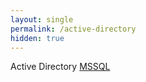 ```yaml
---
layout: single
permalink: /active-directory
hidden: true   
---
```


Active Directory
[MSSQL](https://dram4ck.github.io/TheEntireGuideOn/Active-Directory/mssql)
